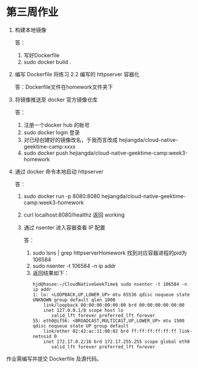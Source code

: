 # 第三周作业

1. 构建本地镜像
   
   答：
   1. 写好Dockerfile
   2. sudo docker build .

2. 编写 Dockerfile 将练习 2.2 编写的 httpserver 容器化

    答：Dockerfile文件在homework文件夹下

3. 将镜像推送至 docker 官方镜像仓库
    
   答：
   1. 注册一个docker hub 的帐号
   2. sudo docker login 登录
   3. 对已经创建好的镜像改名，于我而言改成 hejiangda/cloud-native-geektime-camp:xxxx
   4. sudo docker push hejiangda/cloud-native-geektime-camp:week3-homework
    
4. 通过 docker 命令本地启动 httpserver
   
   答：
   1. sudo docker run -p 8080:8080 hejiangda/cloud-native-geektime-camp:week3-homework
   2. curl localhost:8080/healthz 返回 working

   3. 通过 nsenter 进入容器查看 IP 配置
   
      答：
      1. sudo lsns | grep httpserverHomework 找到对应容器进程的pid为 106584
      2. sudo nsenter -t 106584 -n ip addr
      3. 返回结果如下：
         ```
         hjd@hasee:~/CloudNativeGeekTime$ sudo nsenter -t 106584 -n ip addr
         1: lo: <LOOPBACK,UP,LOWER_UP> mtu 65536 qdisc noqueue state UNKNOWN group default qlen 1000
             link/loopback 00:00:00:00:00:00 brd 00:00:00:00:00:00
             inet 127.0.0.1/8 scope host lo
                valid_lft forever preferred_lft forever
         55: eth0@if56: <BROADCAST,MULTICAST,UP,LOWER_UP> mtu 1500 qdisc noqueue state UP group default
             link/ether 02:42:ac:11:00:02 brd ff:ff:ff:ff:ff:ff link-netnsid 0
             inet 172.17.0.2/16 brd 172.17.255.255 scope global eth0
                valid_lft forever preferred_lft forever
         ```

作业需编写并提交 Dockerfile 及源代码。